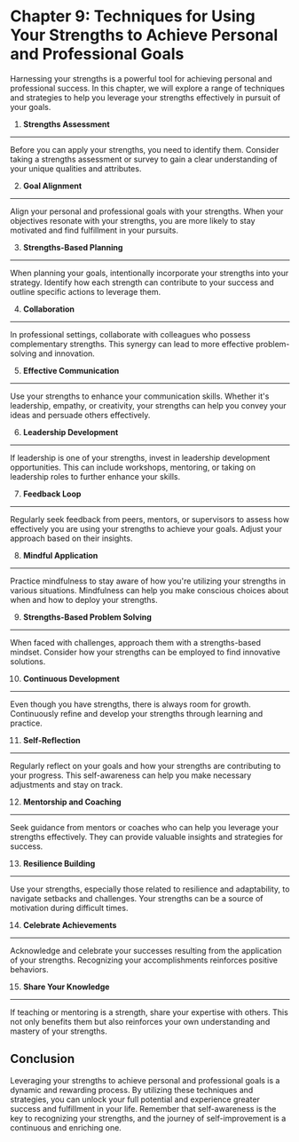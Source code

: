 Chapter 9: Techniques for Using Your Strengths to Achieve Personal and Professional Goals
=========================================================================================

Harnessing your strengths is a powerful tool for achieving personal and professional success. In this chapter, we will explore a range of techniques and strategies to help you leverage your strengths effectively in pursuit of your goals.

1. **Strengths Assessment**
---------------------------

Before you can apply your strengths, you need to identify them. Consider taking a strengths assessment or survey to gain a clear understanding of your unique qualities and attributes.

2. **Goal Alignment**
---------------------

Align your personal and professional goals with your strengths. When your objectives resonate with your strengths, you are more likely to stay motivated and find fulfillment in your pursuits.

3. **Strengths-Based Planning**
-------------------------------

When planning your goals, intentionally incorporate your strengths into your strategy. Identify how each strength can contribute to your success and outline specific actions to leverage them.

4. **Collaboration**
--------------------

In professional settings, collaborate with colleagues who possess complementary strengths. This synergy can lead to more effective problem-solving and innovation.

5. **Effective Communication**
------------------------------

Use your strengths to enhance your communication skills. Whether it's leadership, empathy, or creativity, your strengths can help you convey your ideas and persuade others effectively.

6. **Leadership Development**
-----------------------------

If leadership is one of your strengths, invest in leadership development opportunities. This can include workshops, mentoring, or taking on leadership roles to further enhance your skills.

7. **Feedback Loop**
--------------------

Regularly seek feedback from peers, mentors, or supervisors to assess how effectively you are using your strengths to achieve your goals. Adjust your approach based on their insights.

8. **Mindful Application**
--------------------------

Practice mindfulness to stay aware of how you're utilizing your strengths in various situations. Mindfulness can help you make conscious choices about when and how to deploy your strengths.

9. **Strengths-Based Problem Solving**
--------------------------------------

When faced with challenges, approach them with a strengths-based mindset. Consider how your strengths can be employed to find innovative solutions.

10. **Continuous Development**
------------------------------

Even though you have strengths, there is always room for growth. Continuously refine and develop your strengths through learning and practice.

11. **Self-Reflection**
-----------------------

Regularly reflect on your goals and how your strengths are contributing to your progress. This self-awareness can help you make necessary adjustments and stay on track.

12. **Mentorship and Coaching**
-------------------------------

Seek guidance from mentors or coaches who can help you leverage your strengths effectively. They can provide valuable insights and strategies for success.

13. **Resilience Building**
---------------------------

Use your strengths, especially those related to resilience and adaptability, to navigate setbacks and challenges. Your strengths can be a source of motivation during difficult times.

14. **Celebrate Achievements**
------------------------------

Acknowledge and celebrate your successes resulting from the application of your strengths. Recognizing your accomplishments reinforces positive behaviors.

15. **Share Your Knowledge**
----------------------------

If teaching or mentoring is a strength, share your expertise with others. This not only benefits them but also reinforces your own understanding and mastery of your strengths.

Conclusion
----------

Leveraging your strengths to achieve personal and professional goals is a dynamic and rewarding process. By utilizing these techniques and strategies, you can unlock your full potential and experience greater success and fulfillment in your life. Remember that self-awareness is the key to recognizing your strengths, and the journey of self-improvement is a continuous and enriching one.
